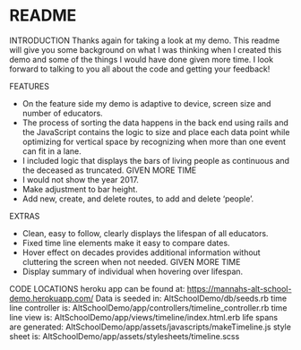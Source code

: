 # README

INTRODUCTION
Thanks again for taking a look at my demo. This readme will give you some background on what I was thinking when I created this demo and some of the things I would have done given more time. I look forward to talking to you all about the code and getting your feedback!

FEATURES
* On the feature side my demo is adaptive to device, screen size and number of educators.
* The process of sorting the data happens in the back end using rails and the JavaScript contains the logic to size and place each data point while optimizing for vertical space by recognizing when more than one event can fit in a lane.
* I included logic that displays the bars of living people as continuous and the deceased as truncated.
GIVEN MORE TIME
* I would not show the year 2017.
* Make adjustment to bar height.
* Add new, create, and delete routes, to add and delete ‘people’.

EXTRAS
* Clean, easy to follow, clearly displays the lifespan of all educators.
* Fixed time line elements make it easy to compare dates.
* Hover effect on decades provides additional information without cluttering the screen when not needed.
GIVEN MORE TIME
* Display summary of individual when hovering over lifespan.

CODE LOCATIONS
heroku app can be found at: https://mannahs-alt-school-demo.herokuapp.com/
Data is seeded in: AltSchoolDemo/db/seeds.rb
time line controller is: AltSchoolDemo/app/controllers/timeline_controller.rb
time line view is: AltSchoolDemo/app/views/timeline/index.html.erb
life spans are generated: AltSchoolDemo/app/assets/javascripts/makeTimeline.js
style sheet is: AltSchoolDemo/app/assets/stylesheets/timeline.scss

